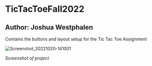 ﻿# TicTacToeFall2022
## Author: Joshua Westphalen

Contains the buttons and layout setup for the Tic Tac Toe Assignment


![Screenshot_20221020-141001](https://user-images.githubusercontent.com/19965166/197059122-d81f4575-31f5-49d0-8c24-43c9eaddb0ee.png)

*Screenshot of project*
